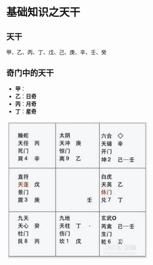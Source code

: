基础知识之天干
===================================================================================
## 天干
甲、乙、丙、丁、戊、己、庚、辛、壬、癸

## 奇门中的天干
+ **甲**：
+ **乙**：**日奇**
+ **丙**：**月奇**
+ **丁**：**星奇**

![奇门2](img/2.png)


